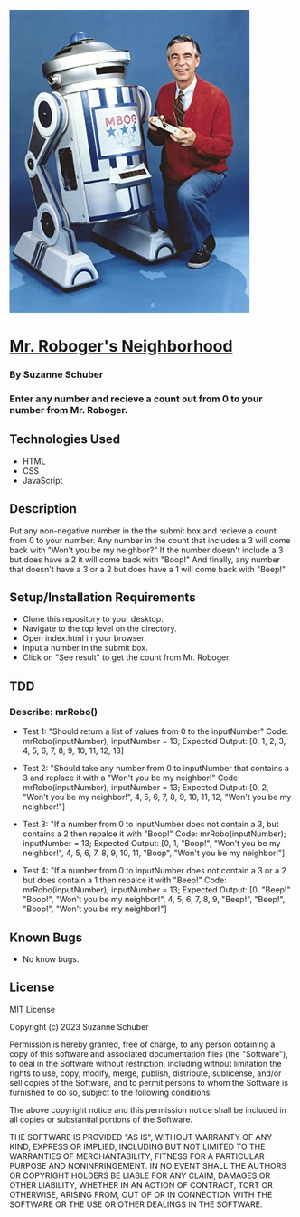 ![Mr. Rogers in a red sweater and blue jeans holding a remote control while knealing beside a robot.](img/mr-roboger.jpeg)

# [Mr. Roboger's Neighborhood](https://suzsch.github.io/mr-roboger/)

### By Suzanne Schuber

### Enter any number and recieve a count out from 0 to your number from Mr. Roboger.

## Technologies Used

* HTML
* CSS
* JavaScript

## Description

Put any non-negative number in the the submit box and recieve a count from 0 to your number. Any number in the count that includes a 3 will come back with "Won't you be my neighbor?" If the number doesn't include a 3 but does have a 2 it will come back with "Boop!" And finally, any number that doesn't have a 3 or a 2 but does have a 1 will come back with "Beep!"

## Setup/Installation Requirements

* Clone this repository to your desktop.
* Navigate to the top level on the directory.
* Open index.html in your browser.
* Input a number in the submit box.
* Click on "See result" to get the count from Mr. Roboger.

## TDD

### Describe: mrRobo()

* Test 1: "Should return a list of values from 0 to the inputNumber"
  Code:
  mrRobo(inputNumber);
  inputNumber = 13;
  Expected Output: [0, 1, 2, 3, 4, 5, 6, 7, 8, 9, 10, 11, 12, 13]

* Test 2: "Should take any number from 0 to inputNumber that contains a 3 and     replace it with a "Won't you be my neighbor!"
Code:
mrRobo(inputNumber);
inputNumber = 13;
Expected Output: [0, 2, "Won't you be my neighbor!", 4, 5, 6, 7, 8, 9, 10, 11, 12, "Won't you be my neighbor!"]

* Test 3: "If a number from 0 to inputNumber does not contain a 3, but contains a 2 then repalce it with "Boop!"
Code:
mrRobo(inputNumber);
inputNumber = 13;
Expected Output: [0, 1, "Boop!", "Won't you be my neighbor!", 4, 5, 6, 7, 8, 9, 10, 11, "Boop", "Won't you be my neighbor!"]

* Test 4: "If a number from 0 to inputNumber does not contain a 3 or a 2 but does contain a 1 then repalce it with "Beep!"
Code:
mrRobo(inputNumber);
inputNumber = 13;
Expected Output: [0, "Beep!" "Boop!", "Won't you be my neighbor!", 4, 5, 6, 7, 8, 9, "Beep!", "Beep!", "Boop!", "Won't you be my neighbor!"]

## Known Bugs

* No know bugs.

## License

MIT License

Copyright (c) 2023 Suzanne Schuber

Permission is hereby granted, free of charge, to any person obtaining a copy
of this software and associated documentation files (the "Software"), to deal
in the Software without restriction, including without limitation the rights
to use, copy, modify, merge, publish, distribute, sublicense, and/or sell
copies of the Software, and to permit persons to whom the Software is
furnished to do so, subject to the following conditions:

The above copyright notice and this permission notice shall be included in all
copies or substantial portions of the Software.

THE SOFTWARE IS PROVIDED "AS IS", WITHOUT WARRANTY OF ANY KIND, EXPRESS OR
IMPLIED, INCLUDING BUT NOT LIMITED TO THE WARRANTIES OF MERCHANTABILITY,
FITNESS FOR A PARTICULAR PURPOSE AND NONINFRINGEMENT. IN NO EVENT SHALL THE
AUTHORS OR COPYRIGHT HOLDERS BE LIABLE FOR ANY CLAIM, DAMAGES OR OTHER
LIABILITY, WHETHER IN AN ACTION OF CONTRACT, TORT OR OTHERWISE, ARISING FROM,
OUT OF OR IN CONNECTION WITH THE SOFTWARE OR THE USE OR OTHER DEALINGS IN THE
SOFTWARE.




